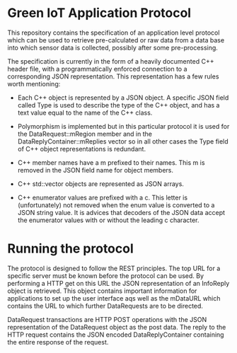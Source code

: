 Green IoT Application Protocol
==============================

This repository contains the specification of an application level protocol which can be used to retrieve pre-calculated or raw
data from a data base into which sensor data is collected, possibly after some pre-processing.

The specification is currently in the form of a heavily documented C++ header file, with a programmatically enforced connection to
a corresponding JSON representation. This representation has a few rules worth mentioning:

- Each C++ object is represented by a JSON object. A specific JSON field called Type is used to describe the type of the C++
object, and has a text value equal to the name of the C++ class.

- Polymorphism is implemented but in this particular protocol it is used for the DataRequest::mRegion member and in the
DataReplyContainer::mReplies vector so in all other cases the Type field of C++ object representations is redundant.

- C++ member names have a m prefixed to their names. This m is removed in the JSON field name for object members.

- C++ std::vector objects are represented as JSON arrays.

- C++ enumerator values are prefixed with a c. This letter is (unfortunately) not removed when the enum value is converted to a
JSON string value. It is advices that decoders of the JSON data accept the enumerator values with or without the leading c character.


Running the protocol
====================

The protocol is designed to follow the REST principles. The top URL for a specific server must be known before the protocol can be
used. By performing a HTTP get on this URL the JSON representation of an InfoReply object is retrieved. This object contains
important information for applications to set up the user interface aqs well as the mDataURL which contains the URL to which
further DataRequests are to be directed.

DataRequest transactions are HTTP POST operations with the JSON representation of the DataRequest object as the post data. The
reply to the HTTP request contains the JSON encoded DataReplyContainer containing the entire response of the request.

